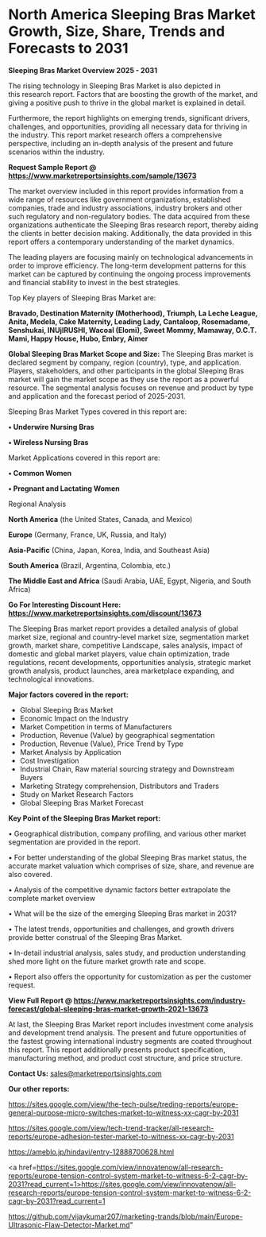   # North America Sleeping Bras Market Growth, Size, Share, Trends and Forecasts to 2031

<Strong> Sleeping Bras Market Overview 2025 - 2031</strong>

The rising technology in Sleeping Bras Market is also depicted in this research report. Factors that are boosting the growth of the market, and giving a positive push to thrive in the global market is explained in detail.

Furthermore, the report highlights on emerging trends, significant drivers, challenges, and opportunities, providing all necessary data for thriving in the industry. This report market research offers a comprehensive perspective, including an in-depth analysis of the present and future scenarios within the industry.

<strong>Request Sample Report @ <a href=https://www.marketreportsinsights.com/sample/13673>https://www.marketreportsinsights.com/sample/13673</a></strong>

The market overview included in this report provides information from a wide range of resources like government organizations, established companies, trade and industry associations, industry brokers and other such regulatory and non-regulatory bodies. The data acquired from these organizations authenticate the Sleeping Bras research report, thereby aiding the clients in better decision making. Additionally, the data provided in this report offers a contemporary understanding of the market dynamics.

The leading players are focusing mainly on technological advancements in order to improve efficiency. The long-term development patterns for this market can be captured by continuing the ongoing process improvements and financial stability to invest in the best strategies.

Top Key players of Sleeping Bras Market are:

<strong>Bravado, Destination Maternity (Motherhood), Triumph, La Leche League, Anita, Medela, Cake Maternity, Leading Lady, Cantaloop, Rosemadame, Senshukai, INUjIRUSHI, Wacoal (Elomi), Sweet Mommy, Mamaway, O.C.T. Mami, Happy House, Hubo, Embry, Aimer</strong>

<strong><b>Global Sleeping Bras Market Scope and Size:</b></strong>
The Sleeping Bras market is declared segment by company, region (country), type, and application. Players, stakeholders, and other participants in the global Sleeping Bras market will gain the market scope as they use the report as a powerful resource. The segmental analysis focuses on revenue and product by type and application and the forecast period of 2025-2031.

Sleeping Bras Market Types covered in this report are:

<strong>• Underwire Nursing Bras

• Wireless Nursing Bras</strong>

Market Applications covered in this report are:

<strong>• Common Women

• Pregnant and Lactating Women</strong> 

Regional Analysis

<strong>North America</strong> (the United States, Canada, and Mexico)

<strong>Europe</strong> (Germany, France, UK, Russia, and Italy)

<strong>Asia-Pacific</strong> (China, Japan, Korea, India, and Southeast Asia)

<strong>South America</strong> (Brazil, Argentina, Colombia, etc.)

<strong>The Middle East and Africa</strong> (Saudi Arabia, UAE, Egypt, Nigeria, and South Africa)

<strong>Go For Interesting Discount Here: <a href=https://www.marketreportsinsights.com/discount/13673>https://www.marketreportsinsights.com/discount/13673</a></strong>

The Sleeping Bras market report provides a detailed analysis of global market size, regional and country-level market size, segmentation market growth, market share, competitive Landscape, sales analysis, impact of domestic and global market players, value chain optimization, trade regulations, recent developments, opportunities analysis, strategic market growth analysis, product launches, area marketplace expanding, and technological innovations.

<strong><b>Major factors covered in the report:</b></strong>
<ul>
  <li>Global Sleeping Bras Market </li>
  <li>Economic Impact on the Industry</li>
  <li>Market Competition in terms of Manufacturers</li>
  <li>Production, Revenue (Value) by geographical segmentation</li>
  <li>Production, Revenue (Value), Price Trend by Type</li>
  <li>Market Analysis by Application</li>
  <li>Cost Investigation</li>
  <li>Industrial Chain, Raw material sourcing strategy and Downstream Buyers</li>
  <li>Marketing Strategy comprehension, Distributors and Traders</li>
  <li>Study on Market Research Factors</li>
  <li>Global Sleeping Bras Market Forecast</li>
</ul>

<strong><b>Key Point of the Sleeping Bras Market report:</b></strong>

• Geographical distribution, company profiling, and various other market segmentation are provided in the report.

• For better understanding of the global Sleeping Bras market status, the accurate market valuation which comprises of size, share, and revenue are also covered.

• Analysis of the competitive dynamic factors better extrapolate the complete market overview

• What will be the size of the emerging Sleeping Bras market in 2031?

• The latest trends, opportunities and challenges, and growth drivers provide better construal of the Sleeping Bras Market.

• In-detail industrial analysis, sales study, and production understanding shed more light on the future market growth rate and scope.

• Report also offers the opportunity for customization as per the customer request.

<strong><b>View Full Report @ <a href=https://www.marketreportsinsights.com/industry-forecast/global-sleeping-bras-market-growth-2021-13673>https://www.marketreportsinsights.com/industry-forecast/global-sleeping-bras-market-growth-2021-13673</a></b></strong>


At last, the Sleeping Bras Market report includes investment come analysis and development trend analysis. The present and future opportunities of the fastest growing international industry segments are coated throughout this report. This report additionally presents product specification, manufacturing method, and product cost structure, and price structure.

<strong>Contact Us:</strong>
sales@marketreportsinsights.com

<strong>Our other reports:</strong>

<a href=https://sites.google.com/view/the-tech-pulse/treding-reports/europe-general-purpose-micro-switches-market-to-witness-xx-cagr-by-2031>https://sites.google.com/view/the-tech-pulse/treding-reports/europe-general-purpose-micro-switches-market-to-witness-xx-cagr-by-2031</a>

<a href=https://sites.google.com/view/tech-trend-tracker/all-research-reports/europe-adhesion-tester-market-to-witness-xx-cagr-by-2031>https://sites.google.com/view/tech-trend-tracker/all-research-reports/europe-adhesion-tester-market-to-witness-xx-cagr-by-2031</a>

<a href=https://ameblo.jp/hindavi/entry-12888700628.html>https://ameblo.jp/hindavi/entry-12888700628.html</a>

<a href=https://sites.google.com/view/innovatenow/all-research-reports/europe-tension-control-system-market-to-witness-6-2-cagr-by-2031?read_current=1>https://sites.google.com/view/innovatenow/all-research-reports/europe-tension-control-system-market-to-witness-6-2-cagr-by-2031?read_current=1</a>

<a href=https://github.com/vijaykumar207/marketing-trands/blob/main/Europe-Ultrasonic-Flaw-Detector-Market.md>https://github.com/vijaykumar207/marketing-trands/blob/main/Europe-Ultrasonic-Flaw-Detector-Market.md</a>"
